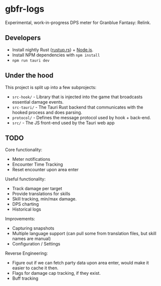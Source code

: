 # gbfr-logs

Experimental, work-in-progress DPS meter for Granblue Fantasy: Relink.

## Developers

- Install nightly Rust ([rustup.rs](https://rustup.rs/)) + [Node.js](https://nodejs.org/en/download).
- Install NPM dependencies with `npm install`
- `npm run tauri dev`

## Under the hood

This project is split up into a few subprojects:

- `src-hook/` - Library that is injected into the game that broadcasts essential damage events.
- `src-tauri/` - The Tauri Rust backend that communicates with the hooked process and does parsing.
- `protocol/` - Defines the message protocol used by hook + back-end.
- `src/` - The JS front-end used by the Tauri web app

## TODO

Core functionality:

- Meter notifications
- Encounter Time Tracking
- Reset encounter upon area enter

Useful functionality:

- Track damage per target
- Provide translations for skills
- Skill tracking, min/max damage.
- DPS charting
- Historical logs

Improvements:

- Capturing snapshots
- Multiple language support (can pull some from translation files, but skill names are manual)
- Configuration / Settings

Reverse Engineering:

- Figure out if we can fetch party data upon area enter, would make it easier to cache it then.
- Flags for damage cap tracking, if they exist.
- Buff tracking
